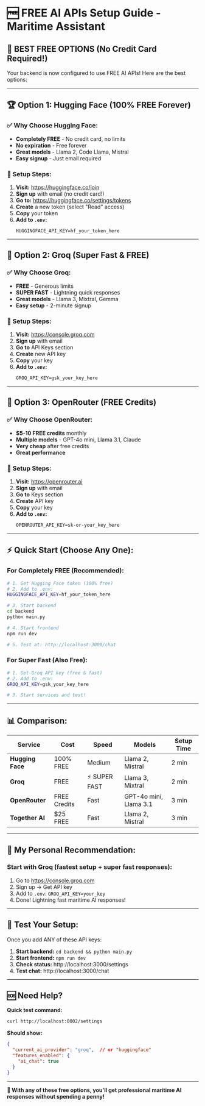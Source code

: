 # 🆓 FREE AI APIs Setup Guide - Maritime Assistant

## 🎉 **BEST FREE OPTIONS (No Credit Card Required!)**

Your backend is now configured to use FREE AI APIs! Here are the best options:

---

## 🏆 **Option 1: Hugging Face (100% FREE Forever)**

### ✅ **Why Choose Hugging Face:**
- **Completely FREE** - No credit card, no limits
- **No expiration** - Free forever
- **Great models** - Llama 2, Code Llama, Mistral
- **Easy signup** - Just email required

### 📝 **Setup Steps:**
1. **Visit:** https://huggingface.co/join
2. **Sign up** with email (no credit card!)
3. **Go to:** https://huggingface.co/settings/tokens
4. **Create** a new token (select "Read" access)
5. **Copy** your token
6. **Add to `.env`:**
   ```env
   HUGGINGFACE_API_KEY=hf_your_token_here
   ```

---

## 🚀 **Option 2: Groq (Super Fast & FREE)**

### ✅ **Why Choose Groq:**
- **FREE** - Generous limits
- **SUPER FAST** - Lightning quick responses
- **Great models** - Llama 3, Mixtral, Gemma
- **Easy setup** - 2-minute signup

### 📝 **Setup Steps:**
1. **Visit:** https://console.groq.com
2. **Sign up** with email
3. **Go to** API Keys section
4. **Create** new API key
5. **Copy** your key
6. **Add to `.env`:**
   ```env
   GROQ_API_KEY=gsk_your_key_here
   ```

---

## 💎 **Option 3: OpenRouter (FREE Credits)**

### ✅ **Why Choose OpenRouter:**
- **$5-10 FREE credits** monthly
- **Multiple models** - GPT-4o mini, Llama 3.1, Claude
- **Very cheap** after free credits
- **Great performance**

### 📝 **Setup Steps:**
1. **Visit:** https://openrouter.ai
2. **Sign up** with email
3. **Go to** Keys section
4. **Create** API key
5. **Copy** your key
6. **Add to `.env`:**
   ```env
   OPENROUTER_API_KEY=sk-or-your_key_here
   ```

---

## ⚡ **Quick Start (Choose Any One):**

### **For Completely FREE (Recommended):**
```bash
# 1. Get Hugging Face token (100% free)
# 2. Add to .env:
HUGGINGFACE_API_KEY=hf_your_token_here

# 3. Start backend
cd backend
python main.py

# 4. Start frontend  
npm run dev

# 5. Test at: http://localhost:3000/chat
```

### **For Super Fast (Also Free):**
```bash
# 1. Get Groq API key (free & fast)
# 2. Add to .env:
GROQ_API_KEY=gsk_your_key_here

# 3. Start services and test!
```

---

## 📊 **Comparison:**

| Service | Cost | Speed | Models | Setup Time |
|---------|------|-------|--------|------------|
| **Hugging Face** | 100% FREE | Medium | Llama 2, Mistral | 2 min |
| **Groq** | FREE | ⚡ SUPER FAST | Llama 3, Mixtral | 2 min |
| **OpenRouter** | FREE Credits | Fast | GPT-4o mini, Llama 3.1 | 3 min |
| **Together AI** | $25 FREE | Fast | Llama 2, Mistral | 3 min |

---

## 🎯 **My Personal Recommendation:**

### **Start with Groq** (fastest setup + super fast responses):
1. Go to https://console.groq.com
2. Sign up → Get API key
3. Add to `.env`: `GROQ_API_KEY=your_key`
4. Done! Lightning fast maritime AI responses!

---

## 🧪 **Test Your Setup:**

Once you add ANY of these API keys:

1. **Start backend:** `cd backend && python main.py`
2. **Start frontend:** `npm run dev`  
3. **Check status:** http://localhost:3000/settings
4. **Test chat:** http://localhost:3000/chat

---

## 🆘 **Need Help?**

**Quick test command:**
```bash
curl http://localhost:8002/settings
```

**Should show:**
```json
{
  "current_ai_provider": "groq",  // or "huggingface"
  "features_enabled": {
    "ai_chat": true
  }
}
```

---

**🎉 With any of these free options, you'll get professional maritime AI responses without spending a penny!**
